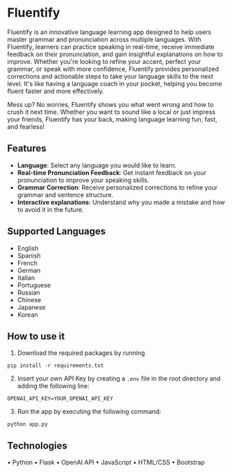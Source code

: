 # Fluentify
Fluentify is an innovative language learning app designed to help users master grammar and pronunciation across multiple languages. With Fluentify, learners can practice speaking in real-time, receive immediate feedback on their pronunciation, and gain insightful explanations on how to improve. Whether you're looking to refine your accent, perfect your grammar, or speak with more confidence, Fluentify provides personalized corrections and actionable steps to take your language skills to the next level. It's like having a language coach in your pocket, helping you become fluent faster and more effectively.

Mess up? No worries, Fluentify shows you what went wrong and how to crush it next time. Whether you want to sound like a local or just impress your friends, Fluentify has your back, making language learning fun, fast, and fearless!

## Features
- **Language**: Select any language you would like to learn.
- **Real-time Pronunciation Feedback**: Get instant feedback on your pronunciation to improve your speaking skills.
- **Grammar Correction**: Receive personalized corrections to refine your grammar and sentence structure.
- **Interactive explanations**: Understand why you made a mistake and how to avoid it in the future.

## Supported Languages
- English
- Spanish
- French
- German
- Italian
- Portuguese
- Russian
- Chinese
- Japanese
- Korean

## How to use it
1. Download the required packages by running 

```shell
pip install -r requirements.txt
````
2. Insert your own API Key by creating a `.env` file in the root directory and adding the following line:

```shell
OPENAI_API_KEY=YOUR_OPENAI_API_KEY
```

3. Run the app by executing the following command:

```shell
python app.py
```

## Technologies
•⁠  ⁠Python
•⁠  ⁠Flask
•⁠  ⁠OpenAI API
•⁠  ⁠JavaScript
•⁠  ⁠HTML/CSS
•⁠  ⁠Bootstrap